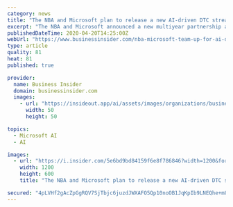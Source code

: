 ```yaml
---
category: news
title: "The NBA and Microsoft plan to release a new AI-driven DTC streaming platform"
excerpt: "The NBA and Microsoft announced a new multiyear partnership aimed at transforming the digital fan experience through a direct-to-consumer platform."
publishedDateTime: 2020-04-20T14:25:00Z
webUrl: "https://www.businessinsider.com/nba-microsoft-team-up-for-ai-driven-personalized-streaming-platform-2020-4"
type: article
quality: 81
heat: 81
published: true

provider:
  name: Business Insider
  domain: businessinsider.com
  images:
    - url: "https://insideout.app/ai/assets/images/organizations/businessinsider.com-50x50.jpg"
      width: 50
      height: 50

topics:
  - Microsoft AI
  - AI

images:
  - url: "https://i.insider.com/5e6bd9bd84159f6e8f786846?width=1200&format=jpeg"
    width: 1200
    height: 600
    title: "The NBA and Microsoft plan to release a new AI-driven DTC streaming platform"

secured: "4pLVHf2gAcZpGgRQV7SjTbjc6juzdJWXAFO5Qp10noOB1JqKpIb9LNEQhe+m810IoM0vXxE0u1jYfwFfH47hCG/qhQpXBySaf0l4fmWkM7Pa9IndfINElHzn5SpsvVKKgFfBISw/raFcjFhTc7BSnIymV7aRMXboAY4H7wHV05qyqZWBTWh4BvCVDWwhgzTWNzrOfa0VX9QyUMdS1YsbfPDQ6211hjuK0/obGTiXKLOsduAEfwg+1Qgt1fUErjoxFhpuNnlYe/Q0fQz0+pLk1iGR8FwSRpKOzYi6jP3Fy47rlVXMZLlYFIEnDONW3vb32PmNs4V0BLYOPmrB9wdyz8czY5XPKKm97R6mwUNKf09LCyTqkm+qnton4LXCkeOMGGrSIgs/4KmikY7wvidIiolf4h+McqYIJjG841adNq7aAll9/v+tXzZx7Ddrl2w/hbORHMdkzEL5ofOhMoDjWbct7j25D9P04TMFnTtEheE=;6mI0qJXz1P7WdO3i78AhpA=="
---
```


